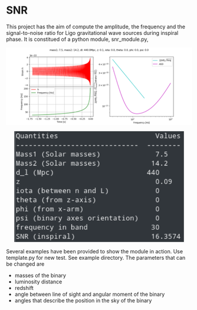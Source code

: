 # SNR
This project has the aim of compute the amplitude, the frequency and the signal-to-noise ratio for Ligo gravitational wave sources during inspiral phase.
It is constitued of a python module, snr_module.py, 

![GW151226](/images/gw151226.png "GW151226")

<p align="center">
  <img width="460" height="300" src="/images/terminal.png">
</p>

Several examples have been provided to show the module in action. Use template.py for new test. See example directory.
The parameters that can be changed are 
- masses of the binary
- luminosity distance
- redshift 
- angle between line of sight and angular moment of the binary
- angles that describe the position in the sky of the binary
